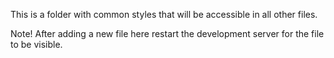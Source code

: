 This is a folder with common styles that will be accessible in all other files.

Note!
After adding a new file here restart the development server for the file to be visible.

